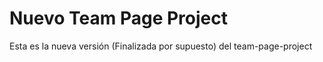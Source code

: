 # Nuevo Team Page Project

Esta es la nueva versión (Finalizada por supuesto) del team-page-project
